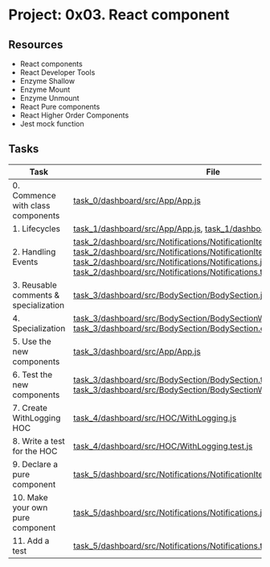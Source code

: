 # Project: 0x03. React component

## Resources

* React components
* React Developer Tools
* Enzyme Shallow
* Enzyme Mount
* Enzyme Unmount
* React Pure components
* React Higher Order Components
* Jest mock function

## Tasks

| Task | File |
| ---- | ---- |
| 0. Commence with class components | [task_0/dashboard/src/App/App.js](./task_0/dashboard/src/App/App.js) |
| 1. Lifecycles | [task_1/dashboard/src/App/App.js](./task_1/dashboard/src/App/App.js), [task_1/dashboard/src/App/App.test.js](./task_1/dashboard/src/App/App.test.js) |
| 2. Handling Events | [task_2/dashboard/src/Notifications/NotificationItem.js](./task_2/dashboard/src/Notifications/NotificationItem.js), [task_2/dashboard/src/Notifications/NotificationItem.test.js](./task_2/dashboard/src/Notifications/NotificationItem.test.js), [task_2/dashboard/src/Notifications/Notifications.js](./task_2/dashboard/src/Notifications/Notifications.js), [task_2/dashboard/src/Notifications/Notifications.test.js](./task_2/dashboard/src/Notifications/Notifications.test.js) |
| 3. Reusable comments & specialization | [task_3/dashboard/src/BodySection/BodySection.js](./task_3/dashboard/src/BodySection/BodySection.js) |
| 4. Specialization | [task_3/dashboard/src/BodySection/BodySectionWithMarginBottom.js](./task_3/dashboard/src/BodySection/BodySectionWithMarginBottom.js), [task_3/dashboard/src/BodySection/BodySection.css](./task_3/dashboard/src/BodySection/BodySection.css) |
| 5. Use the new components | [task_3/dashboard/src/App/App.js](./task_3/dashboard/src/App/App.js) |
| 6. Test the new components | [task_3/dashboard/src/BodySection/BodySection.test.js](./task_3/dashboard/src/BodySection/BodySection.test.js), [task_3/dashboard/src/BodySection/BodySectionWithMarginBottom.test.js](./task_3/dashboard/src/BodySection/BodySectionWithMarginBottom.test.js) |
| 7. Create WithLogging HOC | [task_4/dashboard/src/HOC/WithLogging.js](./task_4/dashboard/src/HOC/WithLogging.js) |
| 8. Write a test for the HOC | [task_4/dashboard/src/HOC/WithLogging.test.js](./task_4/dashboard/src/HOC/WithLogging.test.js) |
| 9. Declare a pure component | [task_5/dashboard/src/Notifications/NotificationItem.js](./task_5/dashboard/src/Notifications/NotificationItem.js) |
| 10. Make your own pure component | [task_5/dashboard/src/Notifications/Notifications.js](./task_5/dashboard/src/Notifications/Notifications.js) |
| 11. Add a test | [task_5/dashboard/src/Notifications/Notifications.test.js](./task_5/dashboard/src/Notifications/Notifications.test.js) |
